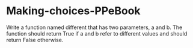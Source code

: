 # Making-choices-PPeBook
Write a function named different that has two parameters, a and b. The function should return True if a and b refer to different values and should return False otherwise.

